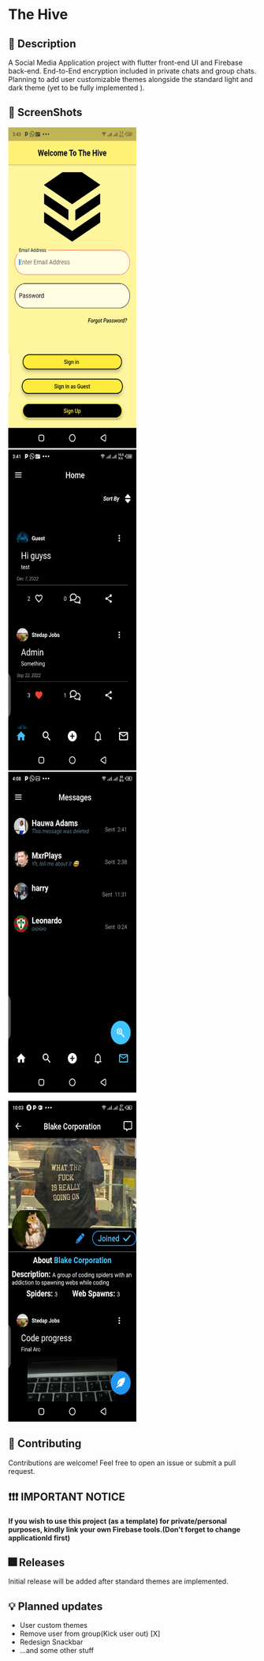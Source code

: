 
# The Hive

## 📃 Description

A Social Media Application project with flutter front-end UI and Firebase back-end.
End-to-End encryption included in private chats and group chats.
Planning to add user customizable themes alongside  the standard light and dark theme (yet to be fully implemented ).

## 📱 ScreenShots

<img src="https://github.com/Aquarius-blake/Images/blob/main/The%20Hive/signin.png?raw=true" alt="image" width="260" height="650">  <img src="https://github.com/Aquarius-blake/Images/blob/main/The%20Hive/home.png?raw=true" alt="image" width="260" height="650">  <img src="https://github.com/Aquarius-blake/Images/blob/main/The%20Hive/chats.png?raw=true" alt="image" width="260" height="650">

<img src="https://github.com/Aquarius-blake/Images/blob/main/The%20Hive/grouphome.png?raw=true" alt="image" width="260" height="650">

## 🤗 Contributing

Contributions are welcome! Feel free to open an issue or submit a pull request.

## ❗❗❗ IMPORTANT NOTICE

#### If you wish to use this project (as a template) for private/personal purposes, kindly link your own Firebase tools.(Don't forget to change applicationId first)

## 🎆 Releases

Initial release will be added after standard themes are implemented.


## 💡 Planned updates
   - User custom themes
   - Remove user from group(Kick user out) [X]
   - Redesign Snackbar
   - ...and some other stuff 
